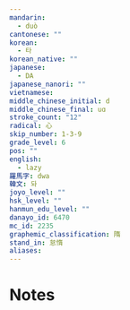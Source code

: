 ```yaml
---
mandarin:
  - duò
cantonese: ""
korean:
  - 타
korean_native: ""
japanese:
  - DA
japanese_nanori: ""
vietnamese:
middle_chinese_initial: d
middle_chinese_final: uɑ
stroke_count: "12"
radical: 心
skip_number: 1-3-9
grade_level: 6
pos: ""
english:
  - lazy
羅馬字: dwa
韓文: 돠
joyo_level: ""
hsk_level: ""
hanmun_edu_level: ""
danayo_id: 6470
mc_id: 2235
graphemic_classification: 隋
stand_in: 怠惰
aliases:
---
```


# Notes
